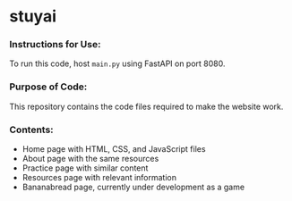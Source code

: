# stuyai

### Instructions for Use:
To run this code, host `main.py` using FastAPI on port 8080.

### Purpose of Code:
This repository contains the code files required to make the website work.

### Contents:
- Home page with HTML, CSS, and JavaScript files
- About page with the same resources
- Practice page with similar content
- Resources page with relevant information
- Bananabread page, currently under development as a game